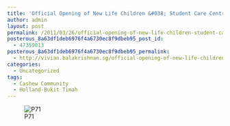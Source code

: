 ```yaml
---
title: 'Official Opening of New Life Children &#038; Student Care Centre Zhenghua'
author: admin
layout: post
permalink: /2011/03/26/official-opening-of-new-life-children-student-care-centre-zhenghua/
posterous_8a63df1deb6976f4a6730ec8f9dbeb95_post_id:
  - 47359013
posterous_8a63df1deb6976f4a6730ec8f9dbeb95_permalink:
  - http://vivian.balakrishnan.sg/official-opening-of-new-life-children-student
categories:
  - Uncategorized
tags:
  - Cashew Community
  - Holland-Bukit Timah
---
```

<figure>
<img src="http://vivian.balakrishnan.sg/wp-content/uploads/2011/03/p71.jpg.scaled1000-300x224.jpg" alt="P71" />
<figcaption>P71</figcaption></figure>
